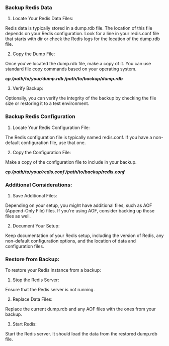 ### Backup Redis Data

1. Locate Your Redis Data Files:

Redis data is typically stored in a dump.rdb file. The location of this file depends on your Redis configuration. Look for a line in your redis.conf file that starts with dir or check the Redis logs for the location of the dump.rdb file.

2. Copy the Dump File:

Once you've located the dump.rdb file, make a copy of it. You can use standard file copy commands based on your operating system.

***cp /path/to/your/dump.rdb /path/to/backup/dump.rdb***


3. Verify Backup:

Optionally, you can verify the integrity of the backup by checking the file size or restoring it to a test environment.

### Backup Redis Configuration

1. Locate Your Redis Configuration File:

The Redis configuration file is typically named redis.conf. If you have a non-default configuration file, use that one.

2. Copy the Configuration File:

Make a copy of the configuration file to include in your backup.

***cp /path/to/your/redis.conf /path/to/backup/redis.conf***


### Additional Considerations:
1. Save Additional Files:

Depending on your setup, you might have additional files, such as AOF (Append-Only File) files. If you're using AOF, consider backing up those files as well.

2. Document Your Setup:

Keep documentation of your Redis setup, including the version of Redis, any non-default configuration options, and the location of data and configuration files.
### Restore from Backup:
To restore your Redis instance from a backup:

1. Stop the Redis Server:

Ensure that the Redis server is not running.

2. Replace Data Files:

Replace the current dump.rdb and any AOF files with the ones from your backup.

3. Start Redis:

Start the Redis server. It should load the data from the restored dump.rdb file.